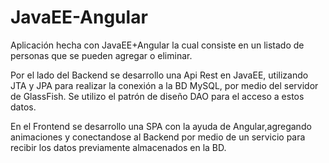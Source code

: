 # JavaEE-Angular
<p>Aplicación hecha con JavaEE+Angular la cual consiste en un listado de personas que se pueden agregar o eliminar. </p>
<p>Por el lado del Backend se desarrollo una Api Rest en JavaEE, utilizando JTA y JPA para realizar la conexión a la BD MySQL, por medio del servidor de GlassFish. Se utilizo el patrón de diseño DAO para el acceso a estos datos.</p>
<p>En el Frontend se desarrollo una SPA con la ayuda de Angular,agregando animaciones y conectandose al Backend por medio de un servicio para recibir los datos previamente almacenados en la BD.</p>
